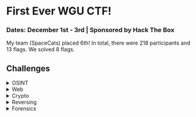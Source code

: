 # First Ever WGU CTF!
### Dates: December 1st - 3rd | Sponsored by Hack The Box 

My team (SpaceCats) placed 6th! In total, there were 218 participants and 13 flags. We solved 8 flags. 

## Challenges

<details>
  
<summary>OSINT</summary>

|Challenge|Difficulty|
|---------|----------|
|[Samantha Zephyr Williams]()|Easy|
|[OOO Oasis]()|Easy|
</details>

<details>
  
<summary>Web</summary>

|Challenge|Difficulty|
|---------|----------|
|[Arcane Source]()|Easy|
|Commutify||

</details>

<details>

<summary>Crypto</summary>

|Challenge|Difficulty|
|---------|----------|
|Simple RSA|Easy|
|PSA Games|| 
|Me is Mey||

</details>

<details>

<summary>Reversing</summary>

|Challenge|Difficulty|
|---------|----------|
|[String Theory]()|Easy|
|Curse||
|Going Back||

</details>

<details>

<summary>Forensics</summary>summary>

|Challenge|Difficulty|
|---------|----------|
|[Tuna]()|Easy| 
|Infected||

</details>
